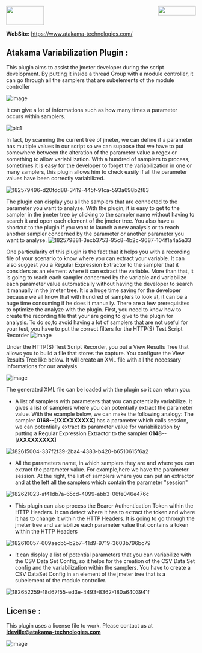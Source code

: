 <img align="right" width="100" height="25" src="https://user-images.githubusercontent.com/2484866/183616355-47012003-dd64-43d3-ad81-8130355c6f02.png"><img align="left" width="100" height="50" src="https://user-images.githubusercontent.com/2484866/183617885-138168ce-1074-4583-80e5-ce4ade236b2e.png"></br></br></br>





**WebSite:** https://www.atakama-technologies.com/


## Atakama Variabilization Plugin  :

This plugin aims to assist the jmeter developer during the script development. 
By putting it inside a thread Group with a module controller, it can go through all the samplers that are subelements of the module controller

![image](https://user-images.githubusercontent.com/2484866/182611112-19605d2d-40e1-4cf4-a114-0e2dfe54cf3a.png)

It can give a lot of informations such as how many times a parameter occurs within samplers.

![pic1](https://user-images.githubusercontent.com/2484866/182579087-59225ac5-8abb-4a87-835a-2f202b1374fd.png)

In fact, by scanning the current tree of jmeter, we can define if a parameter has multiple values in our script so we can suppose that we have to put somewhere between the alteration of the parameter value a regex or something to allow variabilization.
With a hundred of samplers to process, sometimes it is easy for the developer to forget the variabilization in one or many samplers, this plugin allows him to check easily if all the parameter values have been correctly variabilized.

![182579496-d20fdd88-3419-445f-91ca-593a698b2f83](https://user-images.githubusercontent.com/2484866/185175048-037362a3-dd45-4300-83b8-f5f6b15b1aae.png)

The plugin can display you all the samplers that are connected to the parameter you want to analyse. With the plugin, it is easy to get to the sampler in the jmeter tree by clicking to the sampler name without having to search it and open each element of the jmeter tree. You also have a shortcut to the plugin if you want  to launch a new analysis or to reach another sampler concerned by the parameter or another parameter you want to analyse.
![182579881-3ecb3753-95c8-4b2c-9687-104f1a4a5a33](https://user-images.githubusercontent.com/2484866/185934808-b171a25f-05db-4a3a-aba1-38a1d4a43045.png)

One particularity of this plugin is the fact that it helps you with a recording file of your scenario to know where you can extract your variable. It can also suggest you a Regular Expression Extractor to the sampler that it considers as an element where it can extract the variable. More than that, it is going to reach each sampler concerned by the variable and variabilize each parameter value automatically without having the developer to search it manually in the jmeter tree. It is a huge time saving for the developer because we all know that with hundred of samplers to look at, it can be a huge time consuming if he does it manually. 
There are a few prerequisites to optimize the analyze with the plugin. First, you need to know how to create the recording file that your are going to give to the plugin for analysis. To do so,to avoid having a lot of samplers that are not useful for your test, you have to put the correct filters for the HTTP(S) Test Script Recorder
![image](https://user-images.githubusercontent.com/2484866/182613159-9c8b6b39-aa1c-4187-854c-3f49464a5316.png)


Under the HTTP(S) Test Script Recorder, you put a View Results Tree that allows you to build a file that stores the capture. You configure the View Results Tree like below. It will create an XML file with all the necessary informations for our analysis

![image](https://user-images.githubusercontent.com/2484866/182889117-77232247-f08f-434a-9d3b-a21d8b03bd44.png)

The generated XML file can be loaded with the plugin so it can return you:
- A list of samplers with parameters that you can potentially variabilize. It gives a list of samplers  where you can potentially extract the parameter value.
With the example below, we can make the following  analogy:
The sampler **0168--[/XXXXXXXXX]** has a parameter which calls session, we can potentially extract its parameter value for variabilization by putting a Regular Expression Extractor to the sampler **0148--[/XXXXXXXXX]**

![182615004-337f2f39-2ba4-4383-b420-b6510615f6a2](https://user-images.githubusercontent.com/2484866/185176459-6d465fb5-1358-4d42-a727-385319d9755a.png)

- All the parameters name, in which samplers they are and where you can extract the parameter value. For example,here we have the parameter session. At the right, the list of samplers where you can put an extractor and at the left all the samplers which contain the parameter "session"

![182621023-af41db7a-65cd-4099-abb3-06fe046e476c](https://user-images.githubusercontent.com/2484866/185175311-29abd9ec-3a70-411f-9ed4-ae2ad552be52.png)

- This plugin can also process the Bearer Authentication Token within the HTTP Headers. It can detect where it has to extract the token and where it has to change it within the HTTP Headers.  It is going to go through the jmeter tree and variabilize each parameter value that contains a token within the HTTP Headers

![182610057-609aecb5-b2b7-41d9-9719-3603b796bc79](https://user-images.githubusercontent.com/2484866/185175208-fb7aebd0-b197-40bc-80db-db34cccc1c1f.png)

- It can display a list of potential parameters that you can variabilize with the CSV Data Set Config, so it helps for the creation of the CSV Data Set config and the variabilization within the samplers. You have to create a CSV DataSet Config in an element of the jmeter tree that is a subelement of the module controller.

![182652259-18d67f55-ed3e-4493-8362-180a6403941f](https://user-images.githubusercontent.com/2484866/185175548-f0784be6-aaf7-4f89-9bd9-893e23149137.png)

## License  :

This plugin uses a license file to work. Please contact us at **ldeville@atakama-technologies.com**

![image](https://user-images.githubusercontent.com/2484866/187166510-6b05c4a3-7293-495b-a4d9-1509abb6be91.png)


